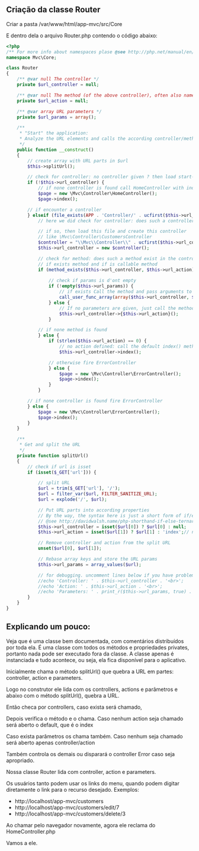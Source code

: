 ## Criação da classe Router

Criar a pasta
/var/www/html/app-mvc/src/Core

E dentro dela o arquivo Router.php contendo o código abaixo:

```php
<?php
/** For more info about namespaces plase @see http://php.net/manual/en/language.namespaces.importing.php */
namespace Mvc\Core;

class Router
{
    /** @var null The controller */
    private $url_controller = null;

    /** @var null The method (of the above controller), often also named "action" */
    private $url_action = null;

    /** @var array URL parameters */
    private $url_params = array();

    /**
     * "Start" the application:
     * Analyze the URL elements and calls the according controller/method or the fallback
     */
    public function __construct()
    {
        // create array with URL parts in $url
        $this->splitUrl();

        // check for controller: no controller given ? then load start-page
        if (!$this->url_controller) {
			// if none controller is found call HomeController with index action
            $page = new \Mvc\Controller\HomeController();
            $page->index();

		// if encounter a controller
        } elseif (file_exists(APP . 'Controller/' . ucfirst($this->url_controller) . 'Controller.php')) {
            // here we did check for controller: does such a controller exist ?

            // if so, then load this file and create this controller
            // like \Mvc\Controller\CustomersController
            $controller = "\\Mvc\\Controller\\" . ucfirst($this->url_controller) . 'Controller';
            $this->url_controller = new $controller();

            // check for method: does such a method exist in the controller ?
			// if exists method and if is callable method
            if (method_exists($this->url_controller, $this->url_action) && is_callable(array($this->url_controller, $this->url_action))) {
                
				// check if params is d'ont empty
                if (!empty($this->url_params)) {
                    // if exists Call the method and pass arguments to it
                    call_user_func_array(array($this->url_controller, $this->url_action), $this->url_params);
                } else {
                    // If no parameters are given, just call the method without parameters, like $this->home->method();
                    $this->url_controller->{$this->url_action}();
                }

			// if none method is found
            } else {
                if (strlen($this->url_action) == 0) {
                    // no action defined: call the default index() method of a selected controller
                    $this->url_controller->index();

				// otherwise fire ErrorController
                } else {
                    $page = new \Mvc\Controller\ErrorController();
                    $page->index();
                }
            }

		// if none controller is found fire ErrorController
        } else {
            $page = new \Mvc\Controller\ErrorController();
            $page->index();
        }
    }

    /**
     * Get and split the URL
     */
    private function splitUrl()
    {
		// check if url is isset
        if (isset($_GET['url'])) {

            // split URL
            $url = trim($_GET['url'], '/');
            $url = filter_var($url, FILTER_SANITIZE_URL);
            $url = explode('/', $url);

            // Put URL parts into according properties
            // By the way, the syntax here is just a short form of if/else, called "Ternary Operators"
            // @see http://davidwalsh.name/php-shorthand-if-else-ternary-operators
            $this->url_controller = isset($url[0]) ? $url[0] : null;
            $this->url_action = isset($url[1]) ? $url[1] : 'index';// null

            // Remove controller and action from the split URL
            unset($url[0], $url[1]);

            // Rebase array keys and store the URL params
            $this->url_params = array_values($url);

            // for debugging. uncomment lines below if you have problems with the URL
            //echo 'Controller: ' . $this->url_controller . '<br>';
            //echo 'Action: ' . $this->url_action . '<br>';
            //echo 'Parameters: ' . print_r($this->url_params, true) . '<br>';
        }
    }
}

```

## Explicando um pouco:

Veja que é uma classe bem documentada, com comentários distribuídos por toda ela.
É uma classe com todos os métodos e propriedades privates, portanto nada pode ser executado fora da classe. A classe apenas é instanciada e tudo acontece, ou seja, ela fica disponível para o aplicativo.

Inicialmente chama o método splitUrl() que quebra a URL em partes: controller, action e parameters.

Logo no construtor ele lida com os controllers, actions e parâmetros e abaixo com o método splitUrl(), quebra a URL.

Então checa por controllers, caso exista será chamado, 

Depois verifica o método e o chama. Caso nenhum action seja chamado será aberto o default, que é o index

Caso exista parâmetros os chama também. Caso nenhum seja chamado será aberto apenas controller/action

Também controla os demais ou disparará o controller Error caso seja apropriado.

Nossa classe Router lida com controller, action e parameters.

Os usuários tanto podem usar os links do menu, quando podem digitar diretamente o link para o recurso desejado. Exemplos:

- http://localhost/app-mvc/customers
- http://localhost/app-mvc/customers/edit/7
- http://localhost/app-mvc/customers/delete/3

Ao chamar pelo navegador novamente, agora ele reclama do HomeController.php

Vamos a ele.
